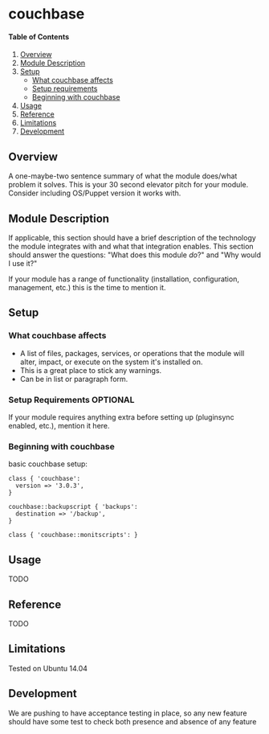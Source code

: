 # couchbase

#### Table of Contents

1. [Overview](#overview)
2. [Module Description](#module-description)
3. [Setup](#setup)
    * [What couchbase affects](#what-couchbase-affects)
    * [Setup requirements](#setup-requirements)
    * [Beginning with couchbase](#beginning-with-couchbase)
4. [Usage](#usage)
5. [Reference](#reference)
5. [Limitations](#limitations)
6. [Development](#development)

## Overview

A one-maybe-two sentence summary of what the module does/what problem it solves.
This is your 30 second elevator pitch for your module. Consider including
OS/Puppet version it works with.

## Module Description

If applicable, this section should have a brief description of the technology
the module integrates with and what that integration enables. This section
should answer the questions: "What does this module *do*?" and "Why would I use
it?"

If your module has a range of functionality (installation, configuration,
management, etc.) this is the time to mention it.

## Setup

### What couchbase affects

* A list of files, packages, services, or operations that the module will alter,
  impact, or execute on the system it's installed on.
* This is a great place to stick any warnings.
* Can be in list or paragraph form.

### Setup Requirements **OPTIONAL**

If your module requires anything extra before setting up (pluginsync enabled,
etc.), mention it here.

### Beginning with couchbase

basic couchbase setup:

```puppet
class { 'couchbase':
  version => '3.0.3',
}

couchbase::backupscript { 'backups':
  destination => '/backup',
}

class { 'couchbase::monitscripts': }
```

## Usage

TODO

## Reference

TODO

## Limitations

Tested on Ubuntu 14.04

## Development

We are pushing to have acceptance testing in place, so any new feature should
have some test to check both presence and absence of any feature
